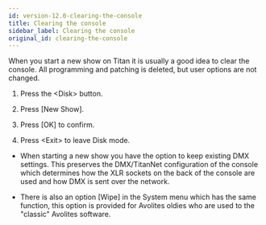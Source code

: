 ```yaml
---
id: version-12.0-clearing-the-console
title: Clearing the console
sidebar_label: Clearing the console
original_id: clearing-the-console
---
```


When you start a new show on Titan it is usually a good idea to clear
the console. All programming and patching is deleted, but user options
are not changed.

1. Press the \<Disk\> button.

2. Press \[New Show\].

3. Press \[OK\] to confirm.

4. Press \<Exit\> to leave Disk mode.

-   When starting a new show you have the option to keep existing DMX
    settings. This preserves the DMX/TitanNet configuration of the
    console which determines how the XLR sockets on the back of the
    console are used and how DMX is sent over the network.

-   There is also an option \[Wipe\] in the System menu which has the
    same function, this option is provided for Avolites oldies who are
    used to the "classic" Avolites software.
